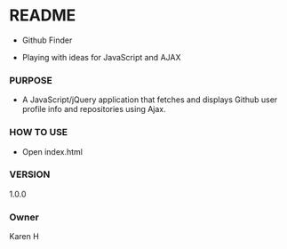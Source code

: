 # README #

* Github Finder

* Playing with ideas for JavaScript and AJAX

### PURPOSE ###

* A JavaScript/jQuery application that fetches and displays Github user profile info and repositories using Ajax.

### HOW TO USE ###

* Open index.html


### VERSION ###

1.0.0


### Owner ###

Karen H
